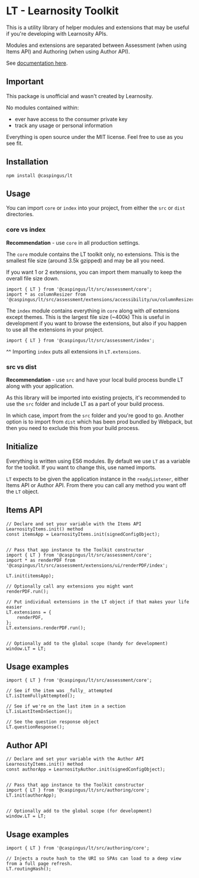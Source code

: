 # LT - Learnosity Toolkit

This is a utility library of helper modules and extensions that may be useful if you're developing with Learnosity APIs.

Modules and extensions are separated between Assessment (when using Items API) and Authoring (when using Author API).

See [documentation here](https://michaelsharman.github.io/LT/).

## Important

This package is unofficial and wasn't created by Learnosity.

No modules contained within:

-   ever have access to the consumer private key
-   track any usage or personal information

Everything is open source under the MIT license. Feel free to use as you see fit.

## Installation

```
npm install @caspingus/lt
```

## Usage

You can import `core` or `index` into your project, from either the `src` or `dist` directories.

### core vs index

**Recommendation** - use `core` in all production settings.

The `core` module contains the LT toolkit only, no extensions. This is the smallest file size (around 3.5k gzipped) and may be all you need.

If you want 1 or 2 extensions, you can import them manually to keep the overall file size down.

```
import { LT } from '@caspingus/lt/src/assessment/core';
import * as columnResizer from '@caspingus/lt/src/assessment/extensions/accessibility/ux/columnResizer';
```

The `index` module contains everything in `core` along with _all_ extensions except themes. This is the largest file size (~400k) This is useful in development if you want to browse the extensions, but also if you happen to use all the extensions in your project.

```
import { LT } from '@caspingus/lt/src/assessment/index';
```

^^ Importing `index` puts all extensions in `LT.extensions`.

### src vs dist

**Recommendation** - use `src` and have your local build process bundle LT along with your application.

As this library will be imported into existing projects, it's recommended to use the `src` folder and include LT as a part of your build process.

In which case, import from the `src` folder and you're good to go. Another option is to import from `dist` which has been prod bundled by Webpack, but then you need to exclude this from your build process.

## Initialize

Everything is written using ES6 modules. By default we use `LT` as a variable for
the toolkit. If you want to change this, use named imports.

`LT` expects to be given the application instance in the `readyListener`, either Items API
or Author API. From there you can call any method you want off the `LT` object.

## Items API

```
// Declare and set your variable with the Items API LearnosityItems.init() method
const itemsApp = LearnosityItems.init(signedConfigObject);


// Pass that app instance to the Toolkit constructor
import { LT } from '@caspingus/lt/src/assessment/core';
import * as renderPDF from '@caspingus/lt/src/assessment/extensions/ui/renderPDF/index';

LT.init(itemsApp);

// Optionally call any extensions you might want
renderPDF.run();

// Put individual extensions in the LT object if that makes your life easier
LT.extensions = {
    renderPDF,
};
LT.extensions.renderPDF.run();


// Optionally add to the global scope (handy for development)
window.LT = LT;
```

## Usage examples

```
import { LT } from '@caspingus/lt/src/assessment/core';

// See if the item was _fully_ attempted
LT.isItemFullyAttempted();

// See if we're on the last item in a section
LT.isLastItemInSection();

// See the question response object
LT.questionResponse();
```

## Author API

```
// Declare and set your variable with the Author API LearnosityItems.init() method
const authorApp = LearnosityAuthor.init(signedConfigObject);


// Pass that app instance to the Toolkit constructor
import { LT } from '@caspingus/lt/src/authoring/core';
LT.init(authorApp);


// Optionally add to the global scope (for development)
window.LT = LT;
```

## Usage examples

```
import { LT } from '@caspingus/lt/src/authoring/core';

// Injects a route hash to the URI so SPAs can load to a deep view from a full page refresh.
LT.routingHash();
```
